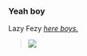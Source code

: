### Yeah boy
Lazy Fezy [_here boys._](https://github.com/lazyfezy)
>![](https://komarev.com/ghpvc/?username=lazyfezy&color=green)
